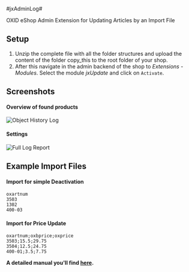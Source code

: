 #jxAdminLog#

OXID eShop Admin Extension for Updating Articles by an Import File


## Setup ##

1. Unzip the complete file with all the folder structures and upload the content of the folder copy_this to the root folder of your shop.
2. After this navigate in the admin backend of the shop to _Extensions_ - _Modules_. Select the module _jxUpdate_ and click on `Activate`.

  
## Screenshots ##

#### Overview of found products ####
![Object History Log](https://github.com/job963/jxUpdate/raw/master/docs/img/found-products.png)

#### Settings ####
![Full Log Report](https://github.com/job963/jxUpdate/raw/master/docs/img/settings-en.png)

## Example Import Files ##

#### Import for simple Deactivation ####
    oxartnum
    3503
    1302
    400-03
  
#### Import for Price Update ####
    oxartnum;oxbprice;oxprice
    3503;15.5;29.75
    3504;12.5;24.75
    400-01;3.5;7.75


**A detailed manual you'll find [here](https://github.com/job963/jxUpdate/blob/master/docs/help.md).**